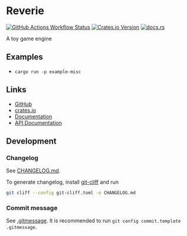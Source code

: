 # Reverie

[![GitHub Actions Workflow Status](https://img.shields.io/github/actions/workflow/status/yuma140902/reverie/rust.yml?logo=github&label=CI)](https://github.com/yuma140902/reverie/actions/workflows/rust.yml)
[![Crates.io Version](https://img.shields.io/crates/v/reverie-engine)](https://crates.io/crates/reverie-engine)
[![docs.rs](https://img.shields.io/docsrs/reverie-engine?logo=docsdotrs)](https://docs.rs/reverie-engine/latest/reverie-engine/)

A toy game engine

## Examples

- `cargo run -p example-misc`

## Links

- [GitHub](https://github.com/yuma140902/Reverie)
- [crates.io](https://crates.io/crates/reverie-engine)
- [Documentation](https://yuma14.net/reverie)
- [API Documentation](https://docs.rs/reverie-engine/)

## Development

### Changelog

See [CHANGELOG.md](./CHANGELOG.md).

To generate changelog, install [git-cliff](https://github.com/orhun/git-cliff) and run

```sh
git cliff --config git-cliff.toml -o CHANGELOG.md
```

### Commit message

See [.gitmessage](./.gitmessage). It is recommended to run `git config commit.template .gitmessage`.

